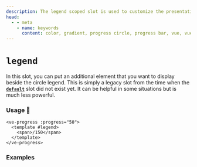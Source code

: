 ```yaml
---
description: The legend scoped slot is used to customize the presentation of the circle legend.
head:
  - - meta
    - name: keywords
      content: color, gradient, progress circle, progress bar, vue, vue3, vuejs, vue.js, conic gradient circle
---
```


# `legend`

In this slot, you can put an additional element that you want to display beside the circle legend.
This is simply a legacy slot from the time when the [**`default`**](default.md) slot did not exist yet.
It can be helpful in some situations but is much less powerful.

### Usage 📜

```vue
<ve-progress :progress="50">
  <template #legend>
    <span>/150</span>
  </template>
</ve-progress>
```

### Examples

<script setup>
import LegendSlot from '../../.vitepress/theme/Guide/Slots/LegendSlot.vue';
</script>

<p>

<LegendSlot>
<template #code>

<<< @/.vitepress/theme/Guide/Slots/Snippet3.vue

</template>
</LegendSlot>

</p>
